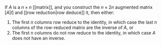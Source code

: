 If $A$ is a $n\times n$ [[matrix]], and you construct the $n\times 2n$ augmented matrix $[A|I]$ and [[row reduction|row deduce]] it, then either:
1. The first $n$ columns row reduce to the identity, in which case the last $n$ columns of the row-reduced matrix are the inverse of $A$, or
2. The first n columns do not row reduce to the identity, in which case $A$ does not have an inverse.